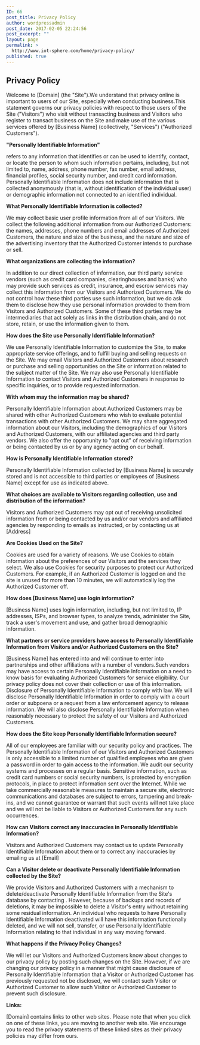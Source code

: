 ```yaml
---
ID: 66
post_title: Privacy Policy
author: wordpressadmin
post_date: 2017-02-05 22:24:56
post_excerpt: ""
layout: page
permalink: >
  http://www.iot-sphere.com/home/privacy-policy/
published: true
---
```

<h2>Privacy Policy</h2>
Welcome to [Domain] (the "Site").We understand that privacy online is important to users of our Site, especially when conducting business.This statement governs our privacy policies with respect to those users of the Site ("Visitors") who visit without transacting business and Visitors who register to transact business on the Site and make use of the various services offered by [Business Name] (collectively, "Services") ("Authorized Customers").

<span style="font-weight: bold;">"Personally Identifiable Information" </span>

refers to any information that identifies or can be used to identify, contact, or locate the person to whom such information pertains, including, but not limited to, name, address, phone number, fax number, email address, financial profiles, social security number, and credit card information. Personally Identifiable Information does not include information that is collected anonymously (that is, without identification of the individual user) or demographic information not connected to an identified individual.

<span style="font-weight: bold;">What Personally Identifiable Information is collected? </span>

We may collect basic user profile information from all of our Visitors. We collect the following additional information from our Authorized Customers: the names, addresses, phone numbers and email addresses of Authorized Customers, the nature and size of the business, and the nature and size of the advertising inventory that the Authorized Customer intends to purchase or sell.

<span style="font-weight: bold;">What organizations are collecting the information? </span>

In addition to our direct collection of information, our third party service vendors (such as credit card companies, clearinghouses and banks) who may provide such services as credit, insurance, and escrow services may collect this information from our Visitors and Authorized Customers. We do not control how these third parties use such information, but we do ask them to disclose how they use personal information provided to them from Visitors and Authorized Customers. Some of these third parties may be intermediaries that act solely as links in the distribution chain, and do not store, retain, or use the information given to them.

<span style="font-weight: bold;">How does the Site use Personally Identifiable Information?</span>

We use Personally Identifiable Information to customize the Site, to make appropriate service offerings, and to fulfill buying and selling requests on the Site. We may email Visitors and Authorized Customers about research or purchase and selling opportunities on the Site or information related to the subject matter of the Site. We may also use Personally Identifiable Information to contact Visitors and Authorized Customers in response to specific inquiries, or to provide requested information.

<span style="font-weight: bold;">With whom may the information may be shared?</span>

Personally Identifiable Information about Authorized Customers may be shared with other Authorized Customers who wish to evaluate potential transactions with other Authorized Customers. We may share aggregated information about our Visitors, including the demographics of our Visitors and Authorized Customers, with our affiliated agencies and third party vendors. We also offer the opportunity to "opt out" of receiving information or being contacted by us or by any agency acting on our behalf.

<span style="font-weight: bold;">How is Personally Identifiable Information stored?</span>

Personally Identifiable Information collected by [Business Name] is securely stored and is not accessible to third parties or employees of [Business Name] except for use as indicated above.

<span style="font-weight: bold;">What choices are available to Visitors regarding collection, use and distribution of the information?</span>

Visitors and Authorized Customers may opt out of receiving unsolicited information from or being contacted by us and/or our vendors and affiliated agencies by responding to emails as instructed, or by contacting us at [Address]

<span style="font-weight: bold;">Are Cookies Used on the Site?</span>

Cookies are used for a variety of reasons. We use Cookies to obtain information about the preferences of our Visitors and the services they select. We also use Cookies for security purposes to protect our Authorized Customers. For example, if an Authorized Customer is logged on and the site is unused for more than 10 minutes, we will automatically log the Authorized Customer off.

<span style="font-weight: bold;">How does [Business Name] use login information? </span>

[Business Name] uses login information, including, but not limited to, IP addresses, ISPs, and browser types, to analyze trends, administer the Site, track a user's movement and use, and gather broad demographic information.

<span style="font-weight: bold;">What partners or service providers have access to Personally Identifiable Information from Visitors and/or Authorized Customers on the Site?</span>

[Business Name] has entered into and will continue to enter into partnerships and other affiliations with a number of vendors.Such vendors may have access to certain Personally Identifiable Information on a need to know basis for evaluating Authorized Customers for service eligibility. Our privacy policy does not cover their collection or use of this information. Disclosure of Personally Identifiable Information to comply with law. We will disclose Personally Identifiable Information in order to comply with a court order or subpoena or a request from a law enforcement agency to release information. We will also disclose Personally Identifiable Information when reasonably necessary to protect the safety of our Visitors and Authorized Customers.

<span style="font-weight: bold;">How does the Site keep Personally Identifiable Information secure?</span>

All of our employees are familiar with our security policy and practices. The Personally Identifiable Information of our Visitors and Authorized Customers is only accessible to a limited number of qualified employees who are given a password in order to gain access to the information. We audit our security systems and processes on a regular basis. Sensitive information, such as credit card numbers or social security numbers, is protected by encryption protocols, in place to protect information sent over the Internet. While we take commercially reasonable measures to maintain a secure site, electronic communications and databases are subject to errors, tampering and break-ins, and we cannot guarantee or warrant that such events will not take place and we will not be liable to Visitors or Authorized Customers for any such occurrences.

<span style="font-weight: bold;">How can Visitors correct any inaccuracies in Personally Identifiable Information?</span>

Visitors and Authorized Customers may contact us to update Personally Identifiable Information about them or to correct any inaccuracies by emailing us at [Email]

<span style="font-weight: bold;">Can a Visitor delete or deactivate Personally Identifiable Information collected by the Site?</span>

We provide Visitors and Authorized Customers with a mechanism to delete/deactivate Personally Identifiable Information from the Site's database by contacting . However, because of backups and records of deletions, it may be impossible to delete a Visitor's entry without retaining some residual information. An individual who requests to have Personally Identifiable Information deactivated will have this information functionally deleted, and we will not sell, transfer, or use Personally Identifiable Information relating to that individual in any way moving forward.

<span style="font-weight: bold;">What happens if the Privacy Policy Changes?</span>

We will let our Visitors and Authorized Customers know about changes to our privacy policy by posting such changes on the Site. However, if we are changing our privacy policy in a manner that might cause disclosure of Personally Identifiable Information that a Visitor or Authorized Customer has previously requested not be disclosed, we will contact such Visitor or Authorized Customer to allow such Visitor or Authorized Customer to prevent such disclosure.

<span style="font-weight: bold;">Links:</span>

[Domain] contains links to other web sites. Please note that when you click on one of these links, you are moving to another web site. We encourage you to read the privacy statements of these linked sites as their privacy policies may differ from ours.
